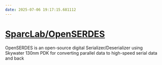 ```yaml
---
date: 2025-07-06 19:17:15.681112
---
```


# [SparcLab/OpenSERDES](https://github.com/SparcLab/OpenSERDES)

OpenSERDES is an open-source digital Serializer/Deserializer using Skywater 130nm PDK for converting parallel data to high-speed serial data and back